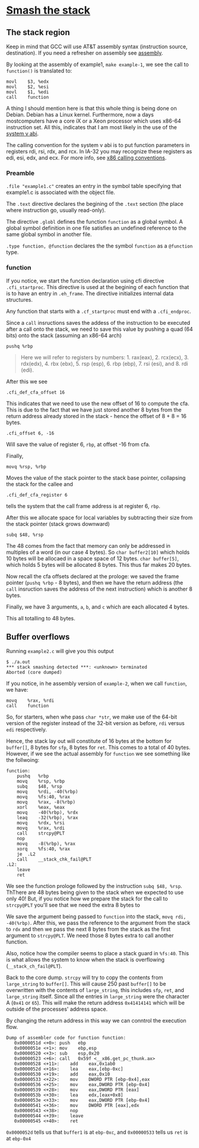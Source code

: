 # [Smash the stack](https://insecure.org/stf/smashstack.html)

## The stack region

Keep in mind that GCC will use AT&T assembly syntax (instruction source,
destination). If you need a refresher on assembly see
[assembly](../assembly/README.md).

By looking at the assembly of example1, `make example-1`, we see the call to
`function()` is translated to:
```assembly
movl    $3, %edx
movl    $2, %esi
movl    $1, %edi
call    function
```

A thing I should mention here is that this whole thing is being done on Debian.
Debian has a Linux kernel. Furthermore, now a days mostcomputers have a core iX
or a Xeon processor which uses x86-64 instruction set. 
All this, indicates that I am most likely in the use of the [system v
abi](https://wiki.osdev.org/System_V_ABI#Calling_Convention).

The calling convention for the system v abi is to put function parameters in
registers rdi, rsi, rdx, and rcx. In IA-32 you may recognize these registers as
edi, esi, edx, and ecx.
For more info, see 
[x86 calling conventions](https://en.wikipedia.org/wiki/X86_calling_conventions).


### Preamble
`.file "example1.c"` creates an entry in the symbol table specifying that
example1.c is associated with the object file.

The `.text` directive declares the begining of the `.text` section (the place
where instruction go, usually read-only).

The directive `.globl` defines the function `function` as a global symbol. 
A global symbol definition in one file satisfies an undefined reference to the
same global symbol in another file.

`.type function, @function` declares the the symbol `function` as a `@function`
type.


### function
If you notice, we start the function declaration using cfi directive
`.cfi_startproc`.
This directive is used at the begining of each function that is to have an
entry in `.eh_frame`.
The directive initializes internal data structures.

Any function that starts with a `.cf_startproc` must end with a `.cfi_endproc`.


Since a `call` insructions saves the addess of the instruction to be executed
after a call onto the stack, we need to save this value by pushing a quad
(64 bits) onto the stack (assuming an x86-64 arch)
```assembly
pushq %rbp
```

> Here we will refer to registers by numbers: 1. rax(eax), 2. rcx(ecx), 3.
> rdx(edx), 4. rbx (ebx), 5. rsp (esp), 6. rbp (ebp), 7. rsi (esi), and 8. rdi
> (edi).

After this we see 
```assembly
.cfi_def_cfa_offset 16
```
This indicates that we need to use the new offset of 16 to compute the cfa. 
This is due to the fact that we have just stored another 8 bytes from the
return address already stored in the stack - hence the offset of 8 + 8 = 16
bytes.

```assembly
.cfi_offset 6, -16
```
Will save the value of register 6, `rbp`, at offset -16 from cfa.

Finally,
```assembly
movq %rsp, %rbp
```
Moves the value of the stack pointer to the stack base pointer, collapsing the
stack for the callee and
```assembly
.cfi_def_cfa_register 6
```
tells the system that the call frame address is at register 6, `rbp`.


After this we allocate space for local variables by subtracting their size from
the stack pointer (stack grows downward)
```assembly
subq $48, %rsp
```

The 48 comes from the fact that memory can only be addressed in multiples of a
word (in our case 4 bytes). 
So `char buffer2[10]` which holds 10 bytes will be allocaed in a space space of
12 bytes.
`char buffer[5]`, which holds 5 bytes will be allocated 8 bytes.
This thus far makes 20 bytes.

Now recall the cfa offsets declared at the prologe: we saved the frame pointer
(`pushq %rbp` - 8 bytes), and then we have the return address (the `call` 
insruction saves the address of the next instruction) which is another 8 bytes.

Finally, we have 3 arguments, `a`, `b`, and `c` which are each allocated 4
bytes.

This all totalling to 48 bytes.


<!-- --------------------------------------------------------------------- -->
## Buffer overflows

Running `example2.c` will give you this output
```
$ ./a.out
*** stack smashing detected ***: <unknown> terminated
Aborted (core dumped)
```


If you notice, in he assembly version of `example-2`, when we call `function`,
we have:
```assembly
movq    %rax, %rdi
call    function
```

So, for starters, when whe pass `char *str`, we make use of the 64-bit version
of the register instead of the 32-bit version as before, `rdi` versus `edi`
respectively.

Hence, the stack lay out will constitute of 16 bytes at the bottom for
`buffer[]`, 8 bytes for `sfp`, 8 bytes for `ret`.
This comes to a total of 40 bytes. 
However, if we see the actual assembly for `function` we see something like the
follwoing:
```assembly
function:                                                                       
    pushq   %rbp                                                                
    movq    %rsp, %rbp                                                          
    subq    $48, %rsp                                                           
    movq    %rdi, -40(%rbp)                                                     
    movq    %fs:40, %rax                                                        
    movq    %rax, -8(%rbp)                                                      
    xorl    %eax, %eax                                                          
    movq    -40(%rbp), %rdx                                                     
    leaq    -32(%rbp), %rax                                                     
    movq    %rdx, %rsi                                                          
    movq    %rax, %rdi                                                          
    call    strcpy@PLT                                                          
    nop                                                                         
    movq    -8(%rbp), %rax                                                      
    xorq    %fs:40, %rax                                                        
    je  .L2                                                                     
    call    __stack_chk_fail@PLT                                                
.L2:                                                                            
    leave                                                                       
    ret                                                                         
```

We see the function prologe followed by the instruction `subq $48, %rsp`.
ThThere are 48 bytes being given to the stack when we expected to use only 40!
But, if you notice how we prepare the stack for the call to `strcpy@PLT` you'll
see that we need the extra 8 bytes to 

We save the argument being passed to `function` into the stack, `movq rdi,
-40(%rbp)`. 
After this, we pass the reference to the argument from the stack to `rdx` and
then we pass the next 8 bytes from the stack as the first argument to
`strcpy@PLT`.
We need those 8 bytes extra to call another function.

Also, notice how the compiler seems to place a stack guard in `%fs:40`. This is
what allows the system to know when the stack is overflowing
(`__stack_ch_fail@PLT`).

Back to the core dump.
`strcpy` will try to copy the contents from `large_string` to `buffer[]`.
This will cause 250 past `buffer[]` to be overwritten with the contents of
`large_string`, this includes `sfp`, `ret`, and `large_string` itself.
Since all the entries in `large_string` were the character A (`0x41` or `65`).
This will make the return address `0x41414141` which will be outside of the
processes' address space.

By changing the return address in this way we can conntrol the execution flow.


```
Dump of assembler code for function function:
   0x0000051d <+0>:	push   ebp
   0x0000051e <+1>:	mov    ebp,esp
   0x00000520 <+3>:	sub    esp,0x20
   0x00000523 <+6>:	call   0x59f <__x86.get_pc_thunk.ax>
   0x00000528 <+11>:	add    eax,0x1ab0
   0x0000052d <+16>:	lea    eax,[ebp-0xc]
   0x00000530 <+19>:	add    eax,0x10
   0x00000533 <+22>:	mov    DWORD PTR [ebp-0x4],eax
   0x00000536 <+25>:	mov    eax,DWORD PTR [ebp-0x4]
   0x00000539 <+28>:	mov    eax,DWORD PTR [eax]
   0x0000053b <+30>:	lea    edx,[eax+0x8]
   0x0000053e <+33>:	mov    eax,DWORD PTR [ebp-0x4]
   0x00000541 <+36>:	mov    DWORD PTR [eax],edx
   0x00000543 <+38>:	nop
   0x00000544 <+39>:	leave
   0x00000545 <+40>:	ret
```

`0x0000052d` tells us that `buffer1` is at `ebp-0xc`, and `0x00000533` tells us
`ret` is at `ebp-0x4`
